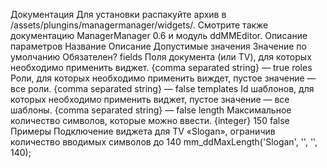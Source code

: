 Документация
Для установки распакуйте архив в /assets/plungins/managermanager/widgets/. Смотрите также документацию ManagerManager 0.6 и модуль ddMMEditor.
Описание параметров
Название	Описание	Допустимые значения	Значение по умолчанию	Обязателен?
fields	Поля документа (или TV), для которых необходимо применить виджет.	{comma separated string}	—	true
roles	Роли, для которых необходимо применить виждет, пустое значение — все роли.	{comma separated string}	—	false
templates	Id шаблонов, для которых необходимо применить виджет, пустое значение — все шаблоны.	{comma separated string}	—	false
length	Максимальное количество символов, которые можно ввести.	{integer}	150	false
Примеры
Подключение виджета для TV «Slogan», ограничив количество вводимых символов до 140
mm_ddMaxLength('Slogan', '', '', 140);

